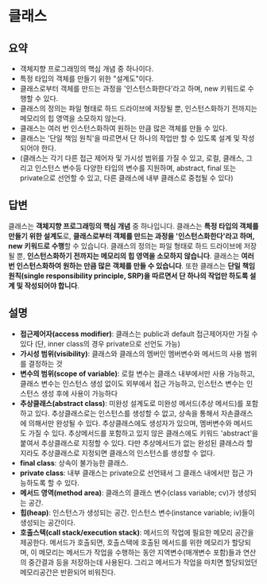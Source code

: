 # 클래스

## 요약
- 객체지향 프로그래밍의 핵심 개념 중 하나이다.
- 특정 타입의 객체를 만들기 위한 "설계도"이다.
- 클래스로부터 객체를 만드는 과정을 '인스턴스화한다'라고 하며, new 키워드로 수행할 수 있다.
- 클래스의 정의는 파일 형태로 하드 드라이브에 저장될 뿐, 인스턴스화하기 전까지는 메모리의 힙 영역을 소모하지 않는다.
- 클래스는 여러 번 인스턴스화하여 원하는 만큼 많은 객체를 만들 수 있다.
- 클래스는 '단일 책임 원칙'을 따르면서 단 하나의 작업만 할 수 있도록 설계 및 작성되어야 한다.
- (클래스는 각기 다른 접근 제어자 및 가시성 범위를 가질 수 있고, 로컬, 클래스, 그리고 인스턴스 변수등 다양한 타입의 변수를 지원하며, abstract, final 또는 private으로 선언할 수 있고, 다른 클래스에 내부 클래스로 중첩될 수 있다)

## 답변
클래스는 **객체지향 프로그래밍의 핵심 개념** 중 하나입니다. 클래스는 **특정 타입의 객체를 만들기 위한 설계도**로, 
**클래스로부터 객체를 만드는 과정을 '인스턴스화한다'라고 하며, new 키워드로 수행**할 수 있습니다. 
클래스의 정의는 파일 형태로 하드 드라이브에 저장될 뿐, **인스턴스화하기 전까지는 메모리의 힙 영역을 소모하지 않습니다**.
클래스는 **여러 번 인스턴스화하여 원하는 만큼 많은 객체를 만들 수 있습니다**. 
또한 클래스는 **단일 책임 원칙(single responsibility principle, SRP)을 따르면서 단 하나의 작업만 하도록 설계 및 작성되어야 합니다**.

## 설명
+ **접근제어자(access modifier)**: 클래스는 public과 default 접근제어자만 가질 수 있다 (단, inner class의 경우 private으로 선언도 가능)
+ **가시성 범위(visibility)**: 클래스와 클래스의 멤버인 멤버변수와 메서드의 사용 범위를 결정하는 것
+ **변수의 범위(scope of variable)**: 로컬 변수는 클래스 내부에서만 사용 가능하고, 클래스 변수는 인스턴스 생성 없이도 외부에서 접근 가능하고, 인스턴스 변수는 인스턴스 생성 후에 사용이 가능하다
+ **추상클래스(abstract class)**: 미완성 설계도로 미완성 메서드(추상 메서드)를 포함하고 있다. 추상클래스로는 인스턴스를 생성할 수 없고, 상속을 통해서 자손클래스에 의해서만 완성될 수 있다. 추상클래스에도 생성자가 있으며, 멤버변수와 메서드도 가질 수 있다. 추상메서드를 포함하고 있지 않은 클래스에도 키워드 'abstract'을 붙여서 추상클래스로 지정할 수 있다. 다만 추상메서드가 없는 완성된 클래스라 할지라도 추상클래스로 지정되면 클래스의 인스턴스를 생성할 수 없다.
+ **final class**: 상속이 불가능한 클래스.
+ **private class**: 내부 클래스는 private으로 선언돼서 그 클래스 내에서만 접근 가능하도록 할 수 있다. 
+ **메서드 영역(method area)**: 클래스의 클래스 변수(class variable; cv)가 생성되는 공간.
+ **힙(heap)**: 인스턴스가 생성되는 공간. 인스턴스 변수(instance variable; iv)들이 생성되는 공간이다.
+ **호출스택(call stack/execution stack)**: 메서드의 작업에 필요한 메모리 공간을 제공한다. 메서드가 호출되면, 호출스택에 호출된 메서드를 위한 메모리가 할당되며, 이 메모리는 메서드가 작업을 수행하는 동안 지역변수(매개변수 포함)들과 연산의 중간결과 등을 저장하는데 사용된다. 그리고 메서드가 작업을 마치면 할당되었던 메모리공간은 반환되어 비워진다.

